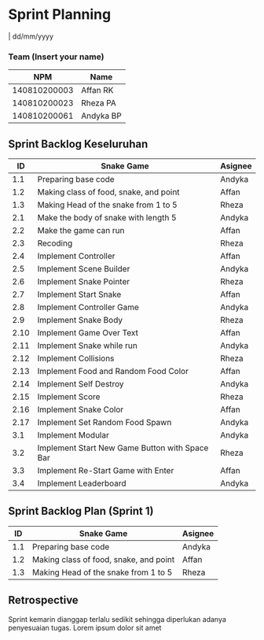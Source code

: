 # Sprint Planning 
| dd/mm/yyyy

### Team (Insert your name)
| NPM          | Name      |
| ------------ | --------- |
| 140810200003 | Affan RK  |
| 140810200023 | Rheza PA  |
| 140810200061 | Andyka BP |

## Sprint Backlog Keseluruhan 
| ID   | Snake Game                                     | Asignee |
| ---- | ---------------------------------------------- | ------- |
| 1.1  | Preparing base code                            | Andyka  |
| 1.2  | Making class of food, snake, and point         | Affan   |
| 1.3  | Making Head of the snake from 1 to 5           | Rheza   |
| 2.1  | Make the body of snake with length 5           | Andyka  |
| 2.2  | Make the game can run                          | Affan   |
| 2.3  | Recoding                                       | Rheza   |
| 2.4  | Implement Controller                           | Affan   |
| 2.5  | Implement Scene Builder                        | Andyka  |
| 2.6  | Implement Snake Pointer                        | Rheza   |
| 2.7  | Implement Start Snake                          | Affan   |
| 2.8  | Implement Controller Game                      | Andyka  |
| 2.9  | Implement Snake Body                           | Rheza   |
| 2.10 | Implement Game Over Text                       | Affan   |
| 2.11 | Implement Snake while run                      | Andyka  |
| 2.12 | Implement Collisions                           | Rheza   |
| 2.13 | Implement Food and Random Food Color           | Affan   |
| 2.14 | Implement Self Destroy                         | Andyka  |
| 2.15 | Implement Score                                | Rheza   |
| 2.16 | Implement Snake Color                          | Affan   |
| 2.17 | Implement Set Random Food Spawn                | Andyka  |
| 3.1  | Implement Modular                              | Andyka  |
| 3.2  | Implement Start New Game Button with Space Bar | Rheza   |
| 3.3  | Implement Re-Start Game with Enter             | Affan   |
| 3.4  | Implement Leaderboard                          | Andyka  |


## Sprint Backlog Plan (Sprint 1)
| ID  | Snake Game                             | Asignee |
| --- | -------------------------------------- | ------- |
| 1.1 | Preparing base code                    | Andyka  |
| 1.2 | Making class of food, snake, and point | Affan   |
| 1.3 | Making Head of the snake from 1 to 5   | Rheza   |

## Retrospective 

Sprint kemarin dianggap terlalu sedikit sehingga diperlukan adanya penyesuaian tugas. Lorem ipsum dolor sit amet